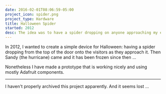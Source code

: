 ```yaml
---
date: 2016-02-01T08:06:59-05:00
project_icon: spider.png
project_type: Hardware
title: Halloween Spider
started: 2012
desc: The idea was to have a spider dropping on anyone approaching my entrance door and with an arduino.
---
```


In 2012, I wanted to create a simple device for Halloween: having a spider dropping from the top of the door onto the visitors as they approach it. Then Sandy (the hurricane) came and it has been frozen since then ...

Nonetheless I have made a prototype that is working nicely and using mostly Adafruit components.

---

I haven't properly archived this project apparently. And it seems lost ...